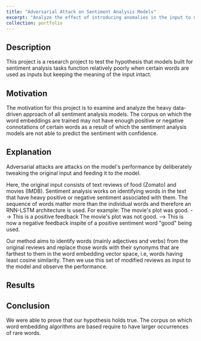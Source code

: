 ```yaml
---
title: "Adversarial Attack on Sentiment Analysis Models"
excerpt: "Analyze the effect of introducing anomalies in the input to models on the sentiment classification performance of the models."
collection: portfolio
---
```




## Description

This project is a research project to test the hypothesis that models built for sentiment analysis tasks function relatively poorly when certain words are used as inputs but keeping the meaning of the input intact.

## Motivation
The motivation for this project is to examine and analyze the heavy data-driven approach of all sentiment analysis models. The corpus on which the word embeddings are trained may not have enough positive or negative connotations of certain words as a result of which the sentiment analysis models are not able to predict the sentiment with confidence.

## Explanation
Adversarial attacks are attacks on the model's performance by deliberately tweaking the original input and feeding it to the model.

Here, the original input consists of text reviews of food (Zomato) and movies (IMDB). Sentiment analysis works on identifying words in the text that have heavy positive or negative sentiment associated with them. The sequence of words matter more than the individual words and therefore an RNN-LSTM architecture is used. 
For example: The movie's plot was good. --> This is a positive feedback
             The movie's plot was not good. --> This is now a negative feedback inspite of a positive sentiment word "good" being used.
             
Our method aims to identify words (mainly adjectives and verbs) from the original reviews and replace those words with their synonyms that are farthest to them in the word embedding vector space, i.e, words having least cosine similarity. Then we use this set of modified reviews as input to the model and observe the performance.

## Results


## Conclusion
We were able to prove that our hypothesis holds true. The corpus on which word embedding algorithms are based require to have larger occurrences of rare words.
